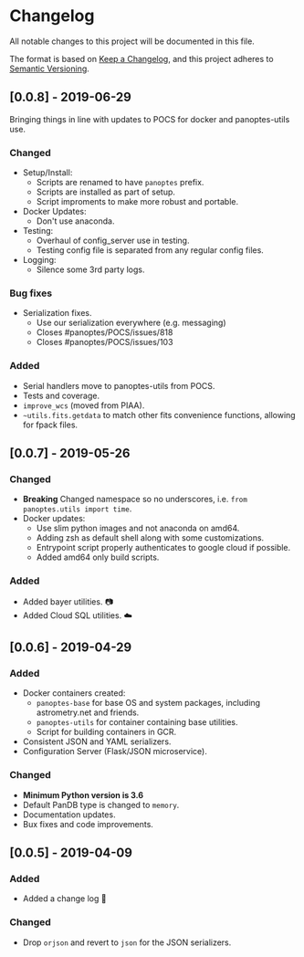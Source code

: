 # Changelog
All notable changes to this project will be documented in this file.

The format is based on [Keep a Changelog](https://keepachangelog.com/en/1.0.0/),
and this project adheres to [Semantic Versioning](https://semver.org/spec/v2.0.0.html).

## [0.0.8] - 2019-06-29
Bringing things in line with updates to POCS for docker and panoptes-utils use.
### Changed
* Setup/Install:
    * Scripts are renamed to have `panoptes` prefix.
    * Scripts are installed as part of setup.
    * Script improments to make more robust and portable.
* Docker Updates:
    * Don't use anaconda.
* Testing:
    * Overhaul of config_server use in testing.
    * Testing config file is separated from any regular config files.
* Logging:
    * Silence some 3rd party logs.

### Bug fixes
* Serialization fixes.
    * Use our serialization everywhere (e.g. messaging)
    * Closes #panoptes/POCS/issues/818
    * Closes #panoptes/POCS/issues/103

### Added
* Serial handlers move to panoptes-utils from POCS.
* Tests and coverage.
* `improve_wcs` (moved from PIAA).
* `~utils.fits.getdata` to match other fits convenience functions, allowing for
fpack files.

## [0.0.7] - 2019-05-26
### Changed
* **Breaking** Changed namespace so no underscores, i.e. `from panoptes.utils import time`.
* Docker updates:
  * Use slim python images and not anaconda on amd64.
  * Adding zsh as default shell along with some customizations.
  * Entrypoint script properly authenticates to google cloud if possible.
  * Added amd64 only build scripts.

### Added
* Added bayer utilities. :camera:
* Added Cloud SQL utilities. :cloud:

## [0.0.6] - 2019-04-29
### Added
* Docker containers created:
	* `panoptes-base` for base OS and system packages, including astrometry.net and friends.
	* `panoptes-utils` for container containing base utilities.
	* Script for building containers in GCR.
* Consistent JSON and YAML serializers.
* Configuration Server (Flask/JSON microservice).

### Changed
* **Minimum Python version is 3.6**
* Default PanDB type is changed to `memory`.
* Documentation updates.
* Bux fixes and code improvements.

## [0.0.5] - 2019-04-09
### Added
* Added a change log :tada:

### Changed
* Drop `orjson` and revert to `json` for the JSON serializers.

